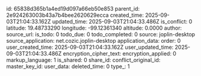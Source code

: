 

id: 65838d365b1a4ed19d097a66eb50e853
parent_id: 2e924263003b43a7b4bee2620629ecca
created_time: 2025-09-03T21:04:33.162Z
updated_time: 2025-09-03T21:04:33.486Z
is_conflict: 0
latitude: 19.48733290
longitude: -99.12361340
altitude: 0.0000
author: 
source_url: 
is_todo: 0
todo_due: 0
todo_completed: 0
source: joplin-desktop
source_application: net.cozic.joplin-desktop
application_data: 
order: 0
user_created_time: 2025-09-03T21:04:33.162Z
user_updated_time: 2025-09-03T21:04:33.486Z
encryption_cipher_text: 
encryption_applied: 0
markup_language: 1
is_shared: 0
share_id: 
conflict_original_id: 
master_key_id: 
user_data: 
deleted_time: 0
type_: 1